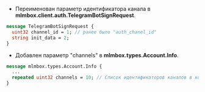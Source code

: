 - Переименован параметр идентификатора канала в **mlmbox.client.auth.TelegramBotSignRequest**.
```protobuf
message TelegramBotSignRequest {
  uint32 channel_id = 1; // ранее было "auth_chanel_id"
  string init_data = 2;
}
```
- Добавлен параметр "channels" в **mlmbox.types.Account.Info**.
```protobuf
message mlmbox.types.Account.Info {
  ...
  repeated uint32 channels = 10; // Список идентификаторов каналов в которых участвует пользователь. (1-"TTM Partners", 2-"Ducks Tap", 3-"Casino").
}
```